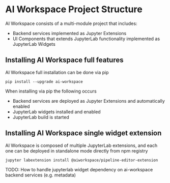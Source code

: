 <!--
{% comment %}
Copyright 2018-2019 IBM Corporation

Licensed under the Apache License, Version 2.0 (the "License");
you may not use this file except in compliance with the License.
You may obtain a copy of the License at

http://www.apache.org/licenses/LICENSE-2.0

Unless required by applicable law or agreed to in writing, software
distributed under the License is distributed on an "AS IS" BASIS,
WITHOUT WARRANTIES OR CONDITIONS OF ANY KIND, either express or implied.
See the License for the specific language governing permissions and
limitations under the License.
{% endcomment %}
-->
# AI Workspace Project Structure

AI Workspace consists of a multi-module project that includes:
* Backend services implemented as Jupyter Extensions
* UI Components that extends JupyterLab functionality implemented as JupyterLab Widgets

   
## Installing AI Workspace full features

AI Workspace full installation can be done via pip

```
pip install --upgrade ai-workspace
```

When installing via pip the following occurs

* Backend services are deployed as Jupyter Extensions and automatically enabled
* JupyterLab widgets installed and enabled
* JupyterLab build is started 

## Installing AI Workspace single widget extension

AI Workspace is composed of multiple JupyterLab extensions, and each one can be deployed in
standalone mode directly from npm registry

```
jupyter labextension install @aiworkspace/pipeline-editor-extension
```

TODO: How to handle jupyterlab widget dependency on ai-workspace backend services (e.g. metadata)